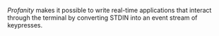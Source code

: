 _Profanity_ makes it possible to write real-time applications that interact through the terminal by
converting STDIN into an event stream of keypresses.

